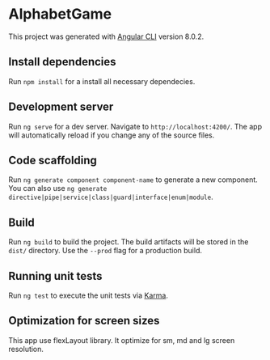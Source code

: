 # AlphabetGame

This project was generated with [Angular CLI](https://github.com/angular/angular-cli) version 8.0.2.

## Install dependencies

Run `npm install` for a install all necessary dependecies.

## Development server

Run `ng serve` for a dev server. Navigate to `http://localhost:4200/`. The app will automatically reload if you change any of the source files.

## Code scaffolding

Run `ng generate component component-name` to generate a new component. You can also use `ng generate directive|pipe|service|class|guard|interface|enum|module`.

## Build

Run `ng build` to build the project. The build artifacts will be stored in the `dist/` directory. Use the `--prod` flag for a production build.

## Running unit tests

Run `ng test` to execute the unit tests via [Karma](https://karma-runner.github.io).

## Optimization for screen sizes

This app use flexLayout library. It optimize for sm, md and lg screen resolution.
